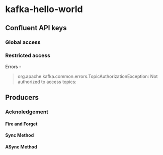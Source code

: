 # kafka-hello-world

## Confluent API keys
### Global access

### Restricted access
Errors -
<blockquote>org.apache.kafka.common.errors.TopicAuthorizationException: Not authorized to access topics:</blockquote>
 

## Producers
### Acknoledgement
#### Fire and Forget
#### Sync Method
#### ASync Method
